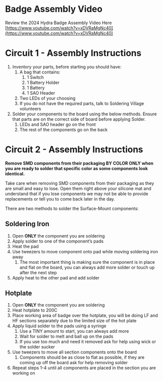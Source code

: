 # Badge Assembly Video

Review the 2024 Hydra Badge Assembly Video Here  
[https://www.youtube.com/watch?v=xDVRaMgNc40](https://www.youtube.com/watch?v=xDVRaMgNc40)

# Circuit 1 \- Assembly Instructions

1. Inventory your parts, before starting you should have:   
   1. A bag that contains:  
      1. 1 Switch  
      2. 1 Battery Holder  
      3. 1 Battery  
      4. 1 SAO Header  
   2. Two LEDs of your choosing  
   3. If you do not have the required parts, talk to Soldering Village volunteers  
2. Solder your components to the board using the below methods. Ensure that parts are on the correct side of board before applying Solder.   
   1. LEDs and SAO header go on the front  
   2. The rest of the components go on the back

   

# Circuit 2 \- Assembly Instructions

**Remove SMD components from their packaging BY COLOR ONLY when you are ready to solder that specific color as some components look identical.**

Take care when removing SMD components from their packaging as they are small and easy to lose. Open them right above your silicone mat and understand that if you lose components we may not be able to provide replacements or tell you to come back later in the day.  

There are two methods to solder the Surface-Mount components: 

## Soldering Iron

1. Open **ONLY** the component you are soldering  
2. Apply solder to one of the component’s pads  
3. Heat the pad  
4. Use tweezers to move component onto pad while moving soldering iron away  
   1. The most important thing is making sure the component is in place and flat on the board, you can always add more solder or touch up after the next step  
5. Apply heat to the other pad and add solder

## Hotplate

1. Open **ONLY** the component you are soldering  
2. Heat hotplate to 200C  
3. Place working area of badge over the hotplate, you will be doing LF and HF sections separately due to the limited size of the hot plate  
4. Apply liquid solder to the pads using a syringe  
   1. Use a TINY amount to start, you can always add more  
   2. Wait for solder to melt and ball up on the pads  
   3. If you use too much and need it removed ask for help using wick or the solder sucker  
5. Use tweezers to move all section components onto the board  
   1. Components should be as close to flat as possible, if they are coming up off the board ask for help removing solder   
6. Repeat steps 1-4 until all components are placed in the section you are working on
